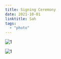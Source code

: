 ```yaml
---
title: Signing Ceremony
date: 2021-10-01
linktitle: Sah
tags:
  - "photo"
---
```


![1](/img/photostory/42.JPG) 

![1](/img/photostory/43.JPG) 

